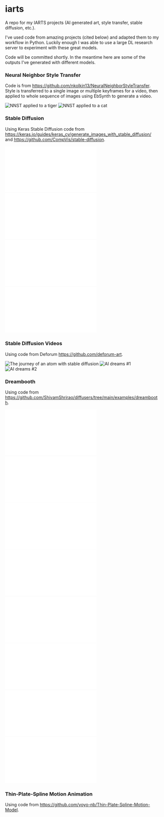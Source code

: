 # iarts
A repo for my IARTS projects (AI generated art, style transfer, stable diffusion, etc.).

I've used code from amazing projects (cited below) and adapted them to my workflow in Python. Luckily enough I was able to use a large DL research server to experiment with these great models.

Code will be committed shortly. In the meantime here are some of the outputs I've generated with different models.


### Neural Neighbor Style Transfer
Code is from https://github.com/nkolkin13/NeuralNeighborStyleTransfer. Style is transferred to a single image or multiple keyframes for a video, then applied to whole sequence of images using EbSynth to generate a video.

![NNST applied to a tiger](./media/nnst_tiger.gif)
![NNST applied to a cat](./media/nnst_cat.gif)

### Stable Diffusion
Using Keras Stable Diffusion code from https://keras.io/guides/keras_cv/generate_images_with_stable_diffusion/ and https://github.com/CompVis/stable-diffusion.

![Budapest in starry night style](./media/budapest_vangogh_1.pdf)
![Geneva in Monet style](./media/budapest_monet_1.pdf)
![Geneva in Munch style](./media/budapest_munch_1.pdf)
![Geneva in starry night style](./media/budapest_vangogh_1.pdf)

### Stable Diffusion Videos
Using code from Deforum https://github.com/deforum-art.

![The journey of an atom with stable diffusion](./media/stable_diff_atom.gif)
![AI dreams #1](./media/stable_diff_video_1.gif)
![AI dreams #2](./media/stable_diff_video_2.gif)

### Dreambooth
Using code from https://github.com/ShivamShrirao/diffusers/tree/main/examples/dreambooth.

![Dreambooth 1](./media/dreambooth_1.pdf)
![Dreambooth 2](./media/dreambooth_2.pdf)
![Dreambooth 3](./media/dreambooth_3.pdf)
![Dreambooth 4](./media/dreambooth_4.pdf)
![Dreambooth 5](./media/dreambooth_5.pdf)
![Dreambooth 6](./media/dreambooth_6.pdf)
![Dreambooth 7](./media/dreambooth_7.pdf)
![Dreambooth 8](./media/dreambooth_8.pdf)

### Thin-Plate-Spline Motion Animation
Using code from https://github.com/yoyo-nb/Thin-Plate-Spline-Motion-Model.